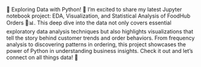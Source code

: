🚀 Exploring Data with Python! 🚀
I’m excited to share my latest Jupyter notebook project: EDA, Visualization, and Statistical Analysis of FoodHub Orders 🍕📊. This deep dive into the data not only covers essential exploratory data analysis techniques but also highlights visualizations that tell the story behind customer trends and order behaviors. From frequency analysis to discovering patterns in ordering, this project showcases the power of Python in understanding business insights.
Check it out and let’s connect on all things data! 🔗
